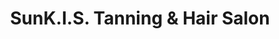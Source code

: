 ---
title: "SunK.I.S. Tanning & Hair Salon"
url: /maitland/sunk-i-s-tanning-and-hair-salon/
shop: beauty
---
